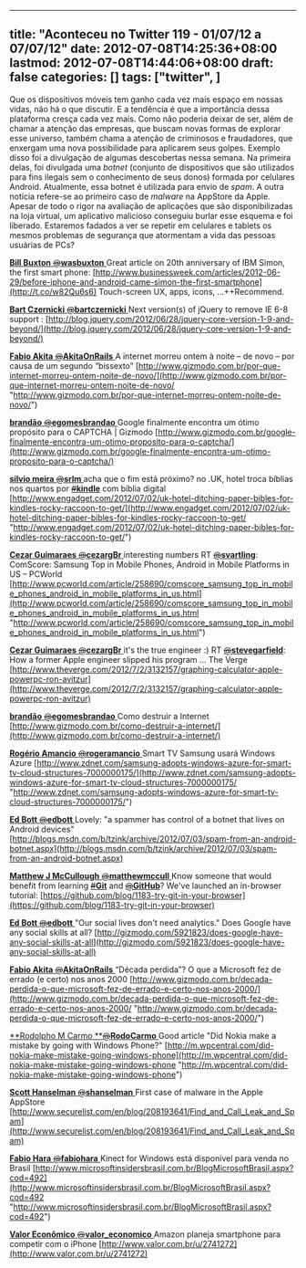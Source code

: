 
---
title: "Aconteceu no Twitter 119 - 01/07/12 a 07/07/12"
date: 2012-07-08T14:25:36+08:00
lastmod: 2012-07-08T14:44:06+08:00
draft: false
categories: []
tags: ["twitter", ]
---


Que os dispositivos móveis tem ganho cada vez mais espaço em nossas vidas, não há o que discutir. E a tendência é que a importância dessa plataforma cresça cada vez mais. Como não poderia deixar de ser, além de chamar a atenção das empresas, que buscam novas formas de explorar esse universo, também chama a atenção de criminosos e fraudadores, que enxergam uma nova possibilidade para aplicarem seus golpes. Exemplo disso foi a divulgação de algumas descobertas nessa semana. Na primeira delas, foi divulgada uma *botnet* (conjunto de dispositivos que são utilizados para fins ilegais sem o conhecimento de seus donos) formada por celulares Android. Atualmente, essa botnet é utilizada para envio de *spam*. A outra notícia refere-se ao primeiro caso de *malware* na AppStore da Apple. Apesar de todo o rigor na avaliação de aplicações que são disponibilizadas na loja virtual, um aplicativo malicioso conseguiu burlar esse esquema e foi liberado. Estaremos fadados a ver se repetir em celulares e tablets os mesmos problemas de segurança que atormentam a vida das pessoas usuárias de PCs?

[**Bill Buxton** ‏<s>@</s>**wasbuxton** ](https://twitter.com/wasbuxton) Great article on 20th anniversary of IBM Simon, the first smart phone: [http://www.businessweek.com/articles/2012-06-29/before-iphone-and-android-came-simon-the-first-smartphone](http://t.co/w82Qu6s6) Touch-screen UX, apps, icons, ...++Recommend.   

[**Bart Czernicki** ‏<s>@</s>**bartczernicki** ](https://twitter.com/bartczernicki) Next version(s) of jQuery to remove IE 6-8 support : [http://blog.jquery.com/2012/06/28/jquery-core-version-1-9-and-beyond/](http://blog.jquery.com/2012/06/28/jquery-core-version-1-9-and-beyond/)   

[**Fabio Akita** ‏<s>@</s>**AkitaOnRails** ](https://twitter.com/AkitaOnRails) A internet morreu ontem à noite – de novo – por causa de um segundo “bissexto” [http://www.gizmodo.com.br/por-que-internet-morreu-ontem-noite-de-novo/](http://www.gizmodo.com.br/por-que-internet-morreu-ontem-noite-de-novo/ "http://www.gizmodo.com.br/por-que-internet-morreu-ontem-noite-de-novo/")   

[**brandão** ‏<s>@</s>**egomesbrandao** ](https://twitter.com/egomesbrandao) Google finalmente encontra um ótimo propósito para o CAPTCHA | Gizmodo [http://www.gizmodo.com.br/google-finalmente-encontra-um-otimo-proposito-para-o-captcha/](http://www.gizmodo.com.br/google-finalmente-encontra-um-otimo-proposito-para-o-captcha/)   

[**silvio meira** ‏<s>@</s>**srlm** ](https://twitter.com/srlm) acha que o fim está próximo? no .UK, hotel troca bíblias nos quartos por [<s>#</s>**kindle**](https://twitter.com/#%21/search/%23kindle) com bíblia digital   
[http://www.engadget.com/2012/07/02/uk-hotel-ditching-paper-bibles-for-kindles-rocky-raccoon-to-get/](http://www.engadget.com/2012/07/02/uk-hotel-ditching-paper-bibles-for-kindles-rocky-raccoon-to-get/ "http://www.engadget.com/2012/07/02/uk-hotel-ditching-paper-bibles-for-kindles-rocky-raccoon-to-get/")   

[**Cezar Guimaraes** ‏<s>@</s>**cezargBr** ](https://twitter.com/cezargBr) interesting numbers RT [<s>@</s>**svartling**](https://twitter.com/svartling): ComScore: Samsung Top in Mobile Phones, Android in Mobile Platforms in US – PCWorld [http://www.pcworld.com/article/258690/comscore_samsung_top_in_mobile_phones_android_in_mobile_platforms_in_us.html](http://www.pcworld.com/article/258690/comscore_samsung_top_in_mobile_phones_android_in_mobile_platforms_in_us.html "http://www.pcworld.com/article/258690/comscore_samsung_top_in_mobile_phones_android_in_mobile_platforms_in_us.html")   

[**Cezar Guimaraes** ‏<s>@</s>**cezargBr** ](https://twitter.com/cezargBr) it's the true engineer :) RT [<s>@</s>**stevegarfield**](https://twitter.com/stevegarfield): How a former Apple engineer slipped his program ... The Verge [http://www.theverge.com/2012/7/2/3132157/graphing-calculator-apple-powerpc-ron-avitzur](http://www.theverge.com/2012/7/2/3132157/graphing-calculator-apple-powerpc-ron-avitzur)   

[**brandão** ‏<s>@</s>**egomesbrandao** ](https://twitter.com/egomesbrandao) Como destruir a Internet [http://www.gizmodo.com.br/como-destruir-a-internet/](http://www.gizmodo.com.br/como-destruir-a-internet/)   

[**Rogério Amancio** ‏<s>@</s>**rogeramancio** ](https://twitter.com/rogeramancio) Smart TV Samsung usará Windows Azure [http://www.zdnet.com/samsung-adopts-windows-azure-for-smart-tv-cloud-structures-7000000175/](http://www.zdnet.com/samsung-adopts-windows-azure-for-smart-tv-cloud-structures-7000000175/ "http://www.zdnet.com/samsung-adopts-windows-azure-for-smart-tv-cloud-structures-7000000175/")   

[**Ed Bott** ‏<s>@</s>**edbott** ](https://twitter.com/edbott) Lovely: "a spammer has control of a botnet that lives on Android devices" [http://blogs.msdn.com/b/tzink/archive/2012/07/03/spam-from-an-android-botnet.aspx](http://blogs.msdn.com/b/tzink/archive/2012/07/03/spam-from-an-android-botnet.aspx)   

[**Matthew J McCullough** ‏<s>@</s>**matthewmccull** ](https://twitter.com/matthewmccull) Know someone that would benefit from learning [<s>#</s>**Git**](https://twitter.com/#%21/search/%23Git) and [<s>@</s>**GitHub**](https://twitter.com/GitHub)? We've launched an in-browser tutorial: [https://github.com/blog/1183-try-git-in-your-browser](https://github.com/blog/1183-try-git-in-your-browser)   

[**Ed Bott** ‏<s>@</s>**edbott** ](https://twitter.com/edbott) "Our social lives don't need analytics." Does Google have any social skills at all? [http://gizmodo.com/5921823/does-google-have-any-social-skills-at-all](http://gizmodo.com/5921823/does-google-have-any-social-skills-at-all)   

[**Fabio Akita** ‏<s>@</s>**AkitaOnRails** ](https://twitter.com/AkitaOnRails) “Década perdida”? O que a Microsoft fez de errado (e certo) nos anos 2000 [http://www.gizmodo.com.br/decada-perdida-o-que-microsoft-fez-de-errado-e-certo-nos-anos-2000/](http://www.gizmodo.com.br/decada-perdida-o-que-microsoft-fez-de-errado-e-certo-nos-anos-2000/ "http://www.gizmodo.com.br/decada-perdida-o-que-microsoft-fez-de-errado-e-certo-nos-anos-2000/")   

[**Rodolpho M Carmo **‏<s>@</s>**RodoCarmo** ](https://twitter.com/RodoCarmo) Good article "Did Nokia make a mistake by going with Windows Phone?" [http://m.wpcentral.com/did-nokia-make-mistake-going-windows-phone](http://m.wpcentral.com/did-nokia-make-mistake-going-windows-phone "http://m.wpcentral.com/did-nokia-make-mistake-going-windows-phone")   

[**Scott Hanselman** ‏<s>@</s>**shanselman** ](https://twitter.com/shanselman) First case of malware in the Apple AppStore [http://www.securelist.com/en/blog/208193641/Find_and_Call_Leak_and_Spam](http://www.securelist.com/en/blog/208193641/Find_and_Call_Leak_and_Spam)   

[**Fabio Hara** ‏<s>@</s>**fabiohara** ](https://twitter.com/fabiohara) Kinect for Windows está disponível para venda no Brasil [http://www.microsoftinsidersbrasil.com.br/BlogMicrosoftBrasil.aspx?cod=492](http://www.microsoftinsidersbrasil.com.br/BlogMicrosoftBrasil.aspx?cod=492 "http://www.microsoftinsidersbrasil.com.br/BlogMicrosoftBrasil.aspx?cod=492")   

[**Valor Econômico** ‏<s>@</s>**valor_economico** ](https://twitter.com/valor_economico) Amazon planeja smartphone para competir com o iPhone [http://www.valor.com.br/u/2741272](http://www.valor.com.br/u/2741272)

